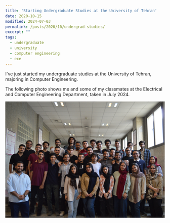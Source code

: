 ```yaml
---
title: 'Starting Undergraduate Studies at the University of Tehran'
date: 2020-10-15
modified: 2024-07-03
permalink: /posts/2020/10/undergrad-studies/
excerpt: ""
tags:
  - undergraduate
  - university
  - computer engineering
  - ece
---
```


I've just started my undergraduate studies at the University of Tehran, majoring in Computer Engineering.

The following photo shows me and some of my classmates at the Electrical and Computer Engineering Department, taken in July 2024.

![Computer Engineering students at the Electrical and Computer Engineering Department](/files/ce_students.jpg)
